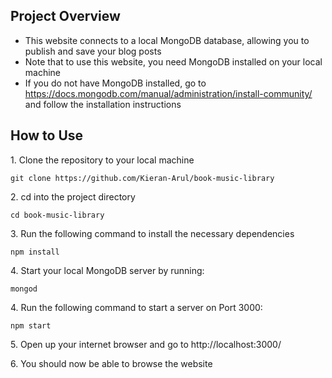 ## Project Overview

- This website connects to a local MongoDB database, allowing you to publish and save your blog posts
- Note that to use this website, you need MongoDB installed on your local machine
- If you do not have MongoDB installed, go to https://docs.mongodb.com/manual/administration/install-community/ and follow the installation instructions

## How to Use

1\. Clone the repository to your local machine
	
	git clone https://github.com/Kieran-Arul/book-music-library

2\. cd into the project directory

	cd book-music-library

3\. Run the following command to install the necessary dependencies

	npm install
  
4\. Start your local MongoDB server by running:

    mongod
  
4\. Run the following command to start a server on Port 3000:

  	npm start
  
5\. Open up your internet browser and go to http://localhost:3000/
  
6\. You should now be able to browse the website

